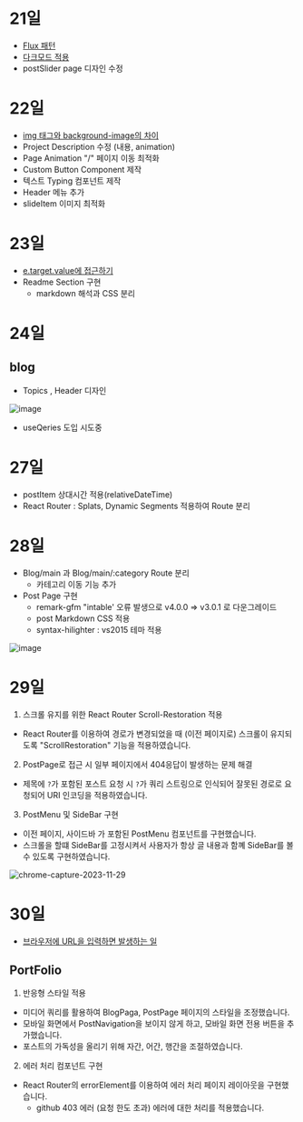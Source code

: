 
# 21일
- [Flux 패턴](https://github.com/dnrgus1127/TIL/blob/main/%EB%94%94%EC%9E%90%EC%9D%B8%20%ED%8C%A8%ED%84%B4/Flux.md)
- [다크모드 적용](https://github.com/dnrgus1127/TIL/blob/main/Project/PortFolio/%ED%85%8C%EB%A7%88%20%EC%A0%81%EC%9A%A9.md)
- postSlider page 디자인 수정

# 22일
- [img 태그와 background-image의 차이](https://github.com/dnrgus1127/TIL/blob/main/CSS/%EB%B0%B0%EA%B2%BD%20%EC%9D%B4%EB%AF%B8%EC%A7%80%EB%A1%9C%20img%ED%83%9C%EA%B7%B8%EC%99%80%20background-image%20%EC%86%8D%EC%84%B1%20%EB%AC%B4%EC%97%87%EC%9D%84%20%EC%84%A0%ED%83%9D%ED%95%B4%EC%95%BC%20%ED%95%A0%EA%B9%8C%3F.md)
- Project Description 수정 (내용, animation)
- Page Animation "/" 페이지 이동 최적화
- Custom Button Component 제작
- 텍스트 Typing 컴포넌트 제작
- Header 메뉴 추가
- slideItem 이미지 최적화

# 23일
- [e.target.value에 접근하기](https://github.com/dnrgus1127/TIL/blob/main/TypeScript/Property%20'X'%20does%20not%20exist%20on%20type%20'EventTarget'%20in%20TS.md)
- Readme Section 구현
   - markdown 해석과 CSS 분리

# 24일
## blog
- Topics , Header 디자인

![image](https://github.com/dnrgus1127/TIL/assets/65962363/0d99d182-1ffa-4d0d-b69a-7f601af51b75)
- useQeries 도입 시도중

# 27일
- postItem 상대시간 적용(relativeDateTime)
- React Router : Splats, Dynamic Segments 적용하여 Route 분리 

# 28일
- Blog/main 과 Blog/main/:category Route 분리
   - 카테고리 이동 기능 추가
- Post Page 구현
   - remark-gfm "intable' 오류 발생으로 v4.0.0 => v3.0.1 로 다운그레이드
   - post Markdown CSS 적용
   - syntax-hilighter : vs2015 테마 적용

![image](https://github.com/dnrgus1127/TIL/assets/65962363/b6f80f27-6530-4a3d-ad35-4d75a7eefcb7)


# 29일
1. 스크롤 유지를 위한 React Router Scroll-Restoration 적용
- React Router를 이용하여 경로가 변경되었을 때 (이전 페이지로) 스크롤이 유지되도록 "ScrollRestoration" 기능을 적용하였습니다.

2. PostPage로 접근 시 일부 페이지에서 404응답이 발생하는 문제 해결
- 제목에 `?`가 포함된 포스트 요청 시 `?`가 쿼리 스트링으로 인식되어 잘못된 경로로 요청되어 URI 인코딩을 적용하였습니다.

3. PostMenu 및 SideBar 구현
- 이전 페이지, 사이드바 가 포함된 PostMenu 컴포넌트를 구현했습니다.
- 스크롤을 할떄 SideBar를 고정시켜서 사용자가 항상 글 내용과 함꼐 SideBar를 볼 수 있도록 구현하였습니다.

![chrome-capture-2023-11-29](https://github.com/dnrgus1127/TIL/assets/65962363/6af03c93-43d2-4c79-93e1-616d16176beb)


# 30일
- [브라우저에 URL을 입력하면 발생하는 일](https://github.com/dnrgus1127/TIL/blob/main/frontend/%EB%B8%8C%EB%9D%BC%EC%9A%B0%EC%A0%80%EC%97%90%20URI%EB%A5%BC%20%EC%9E%85%EB%A0%A5%ED%95%98%EB%A9%B4%20%EB%B0%9C%EC%83%9D%ED%95%98%EB%8A%94%20%EC%9D%BC.md)
## PortFolio
1. 반응형 스타일 적용
  - 미디어 쿼리를 활용하여 BlogPaga, PostPage 페이지의 스타일을 조정했습니다.
  - 모바일 화면에서 PostNavigation을 보이지 않게 하고, 모바일 화면 전용 버튼을 추가했습니다.
  - 포스트의 가독성을 올리기 위해 자간, 어간, 행간을 조절하였습니다.
2. 에러 처리 컴포넌트 구현
  - React Router의 errorElement를 이용하여 에러 처리 페이지 레이아웃을 구현했습니다.
      - github 403 에러 (요청 한도 초과) 에러에 대한 처리를 적용했습니다.

